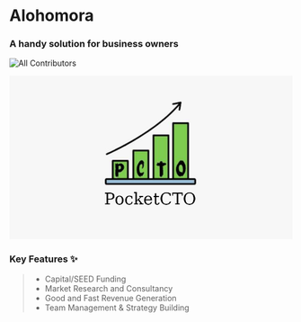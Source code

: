 # Alohomora  

### A handy solution for business owners  

<!-- ALL-CONTRIBUTORS-BADGE:START - Do not remove or modify this section -->
![All Contributors](https://img.shields.io/github/contributors/shv-om/alohomora-execute22?style=for-the-badge)
<!-- ALL-CONTRIBUTORS-BADGE:END -->  

<!--
![Issues](https://img.shields.io/github/issues/shv-om/alohomora-execute22?style=for-the-badge)
![Pull Requests](https://img.shields.io/github/issues-pr/shv-om/alohomora-execute22?style=for-the-badge)
![Forks](https://img.shields.io/github/forks/shv-om/alohomora-execute22?style=for-the-badge)
![Stars](https://img.shields.io/github/stars/shv-om/alohomora-execute22?style=for-the-badge)
-->  

![baner.png](assets/banner.png)

### Key Features ✨
> * Capital/SEED Funding
> * Market Research and Consultancy
> * Good and Fast Revenue Generation
> * Team Management & Strategy Building


